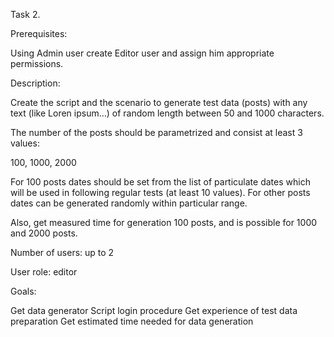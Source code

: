 Task 2.

Prerequisites:

Using Admin user create Editor user and assign him appropriate permissions.

Description:

Create the script and the scenario to generate test data (posts) with any text (like Loren ipsum…) of random length between 50 and 1000 characters.

The number of the posts should be parametrized and consist at least 3 values:

100, 1000, 2000

For 100 posts dates should be set from the list of particulate dates which will be used in following regular tests (at least 10 values). For other posts dates can be generated randomly within particular range.

Also, get measured time for generation 100 posts, and is possible for 1000 and 2000 posts.

Number of users: up to 2

User role: editor

Goals:

Get data generator
Script login procedure
Get experience of test data preparation
Get estimated time needed for data generation